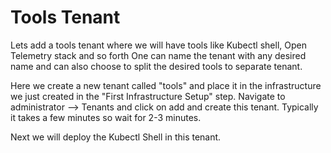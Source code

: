# Tools Tenant

Lets add a tools tenant where we will have tools like Kubectl shell, Open Telemetry stack and so forth One can name the tenant with any desired name and can also choose to split the desired tools to separate tenant.

Here we create a new tenant called "tools" and place it in the infrastructure we just created in the "First Infrastructure Setup" step. Navigate to administrator --> Tenants and click on add and create this tenant. Typically it takes a few minutes so wait for 2-3 minutes.

Next we will deploy the Kubectl Shell in this tenant.
